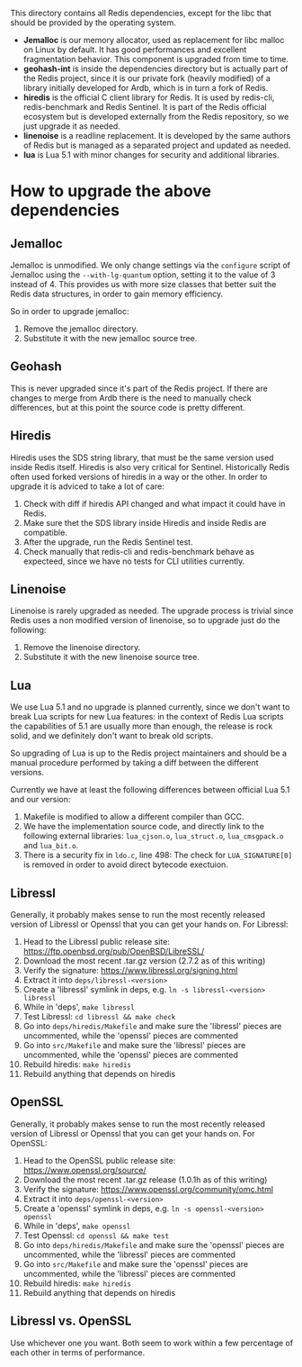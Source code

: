 This directory contains all Redis dependencies, except for the libc that
should be provided by the operating system.

* **Jemalloc** is our memory allocator, used as replacement for libc malloc on Linux by default. It has good performances and excellent fragmentation behavior. This component is upgraded from time to time.
* **geohash-int** is inside the dependencies directory but is actually part of the Redis project, since it is our private fork (heavily modified) of a library initially developed for Ardb, which is in turn a fork of Redis.
* **hiredis** is the official C client library for Redis. It is used by redis-cli, redis-benchmark and Redis Sentinel. It is part of the Redis official ecosystem but is developed externally from the Redis repository, so we just upgrade it as needed.
* **linenoise** is a readline replacement. It is developed by the same authors of Redis but is managed as a separated project and updated as needed.
* **lua** is Lua 5.1 with minor changes for security and additional libraries.

How to upgrade the above dependencies
===

Jemalloc
---

Jemalloc is unmodified. We only change settings via the `configure` script of Jemalloc using the `--with-lg-quantum` option, setting it to the value of 3 instead of 4. This provides us with more size classes that better suit the Redis data structures, in order to gain memory efficiency.

So in order to upgrade jemalloc:

1. Remove the jemalloc directory.
2. Substitute it with the new jemalloc source tree.

Geohash
---

This is never upgraded since it's part of the Redis project. If there are changes to merge from Ardb there is the need to manually check differences, but at this point the source code is pretty different.

Hiredis
---

Hiredis uses the SDS string library, that must be the same version used inside Redis itself. Hiredis is also very critical for Sentinel. Historically Redis often used forked versions of hiredis in a way or the other. In order to upgrade it is adviced to take a lot of care:

1. Check with diff if hiredis API changed and what impact it could have in Redis.
2. Make sure thet the SDS library inside Hiredis and inside Redis are compatible.
3. After the upgrade, run the Redis Sentinel test.
4. Check manually that redis-cli and redis-benchmark behave as expecteed, since we have no tests for CLI utilities currently.

Linenoise
---

Linenoise is rarely upgraded as needed. The upgrade process is trivial since
Redis uses a non modified version of linenoise, so to upgrade just do the
following:

1. Remove the linenoise directory.
2. Substitute it with the new linenoise source tree.

Lua
---

We use Lua 5.1 and no upgrade is planned currently, since we don't want to break
Lua scripts for new Lua features: in the context of Redis Lua scripts the
capabilities of 5.1 are usually more than enough, the release is rock solid,
and we definitely don't want to break old scripts.

So upgrading of Lua is up to the Redis project maintainers and should be a
manual procedure performed by taking a diff between the different versions.

Currently we have at least the following differences between official Lua 5.1
and our version:

1. Makefile is modified to allow a different compiler than GCC.
2. We have the implementation source code, and directly link to the following external libraries: `lua_cjson.o`, `lua_struct.o`, `lua_cmsgpack.o` and `lua_bit.o`.
3. There is a security fix in `ldo.c`, line 498: The check for `LUA_SIGNATURE[0]` is removed in order to avoid direct bytecode exectuion.

Libressl
---

Generally, it probably makes sense to run the most recently released version of Libressl or Openssl that you can get your hands on. For Libressl:

1. Head to the Libressl public release site: https://ftp.openbsd.org/pub/OpenBSD/LibreSSL/
2. Download the most recent .tar.gz version (2.7.2 as of this writing)
3. Verify the signature: https://www.libressl.org/signing.html
4. Extract it into `deps/libressl-<version>`
5. Create a 'libressl' symlink in deps, e.g. `ln -s libressl-<version> libressl`
6. While in 'deps', `make libressl`
7. Test Libressl: `cd libressl && make check`
8. Go into `deps/hiredis/Makefile` and make sure the 'libressl' pieces are uncommented, while the 'openssl' pieces are commented
9. Go into `src/Makefile` and make sure the 'libressl' pieces are uncommented, while the 'openssl' pieces are commented
10. Rebuild hiredis: `make hiredis`
11. Rebuild anything that depends on hiredis

OpenSSL
---

Generally, it probably makes sense to run the most recently released version of Libressl or Openssl that you can get your hands on. For OpenSSL:

1. Head to the OpenSSL public release site: https://www.openssl.org/source/
2. Download the most recent .tar.gz release (1.0.1h as of this writing)
3. Verify the signature: https://www.openssl.org/community/omc.html
4. Extract it into `deps/openssl-<version>`
5. Create a 'openssl' symlink in deps, e.g. `ln -s openssl-<version> openssl`
6. While in 'deps', `make openssl`
7. Test Openssl: `cd openssl && make test`
8. Go into `deps/hiredis/Makefile` and make sure the 'openssl' pieces are uncommented, while the 'libressl' pieces are commented
9. Go into `src/Makefile` and make sure the 'openssl' pieces are uncommented, while the 'libressl' pieces are commented
10. Rebuild hiredis: `make hiredis`
11. Rebuild anything that depends on hiredis

Libressl vs. OpenSSL
---

Use whichever one you want. Both seem to work within a few percentage of each other in terms of performance.
